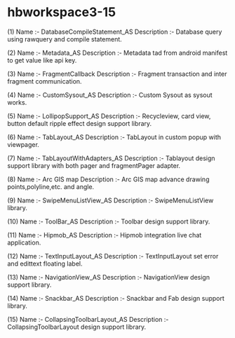 # hbworkspace3-15

(1) Name :- DatabaseCompileStatement_AS Description :- Database query using rawquery and compile statement.

(2) Name :- Metadata_AS Description :- Metadata tad from android manifest to get value like api key. 

(3) Name :- FragmentCallback Description :- Fragment transaction and inter fragment communication. 

(4) Name :- CustomSysout_AS Description :- Custom Sysout as sysout works.

(5) Name :- LollipopSupport_AS Description :- Recycleview, card view, button default ripple effect design support library. 

(6) Name :- TabLayout_AS Description :- TabLayout in custom popup with viewpager. 

(7) Name :- TabLayoutWithAdapters_AS Description :- Tablayout  design support library with both pager and fragmentPager adapter.

(8) Name :- Arc GIS map Description :- Arc GIS map advance drawing points,polyline,etc. and angle. 

(9) Name :- SwipeMenuListView_AS Description :- SwipeMenuListView library. 

(10) Name :- ToolBar_AS Description :- Toolbar design support library.

(11) Name :- Hipmob_AS Description :- Hipmob integration live chat application.

(12) Name :- TextInputLayout_AS Description :- TextInputLayout set error and edittext floating label.

(13) Name :- NavigationView_AS Description :- NavigationView design support library.

(14) Name :- Snackbar_AS Description :- Snackbar and Fab design support library.

(15) Name :- CollapsingToolbarLayout_AS Description :- CollapsingToolbarLayout design support library.

